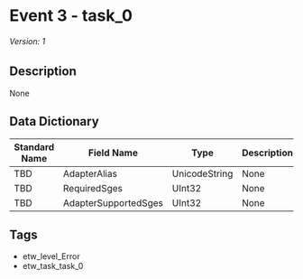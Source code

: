 # Event 3 - task_0
###### Version: 1

## Description
None

## Data Dictionary
|Standard Name|Field Name|Type|Description|Sample Value|
|---|---|---|---|---|
|TBD|AdapterAlias|UnicodeString|None|`None`|
|TBD|RequiredSges|UInt32|None|`None`|
|TBD|AdapterSupportedSges|UInt32|None|`None`|

## Tags
* etw_level_Error
* etw_task_task_0